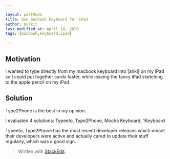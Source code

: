 ```yaml
---

layout: postMod1
title: Use macbook keyboard for iPad
author: pulkit
last_modified_at: April 14, 2020
tags: [macbook,keyboard,ipad]

---
```


## Motivation

I wanted to type directly from my macbook keyboard into [anki] on my iPad so I could put together cards faster, while leaving the fancy iPad sketching to the apple pencil on my iPad.

## Solution

Type2Phone is the best in my opinion.

I evaluated 4 solutions:
Typeeto, Type2Phone, Mocha Keyboard, 1Keyboard

Typeeto, Type2Phone has the most recent developer releases which meant their developers were active and actually cared to update their stuff regularly, which was a good sign.

> Written with [StackEdit](https://stackedit.io/).
<!--stackedit_data:
eyJoaXN0b3J5IjpbNjg5ODM3MDIxXX0=
-->